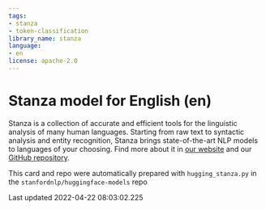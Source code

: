 ```yaml
---
tags:
- stanza
- token-classification
library_name: stanza
language:
- en
license: apache-2.0
---
```

# Stanza model for English (en)
Stanza is a collection of accurate and efficient tools for the linguistic analysis of many human languages. Starting from raw text to syntactic analysis and entity recognition, Stanza brings state-of-the-art NLP models to languages of your choosing.
Find more about it in [our website](https://stanfordnlp.github.io/stanza) and our [GitHub repository](https://github.com/stanfordnlp/stanza).

This card and repo were automatically prepared with `hugging_stanza.py` in the `stanfordnlp/huggingface-models` repo

Last updated 2022-04-22 08:03:02.225
